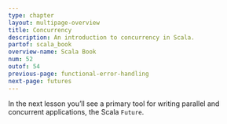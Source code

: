 ```yaml
---
type: chapter
layout: multipage-overview
title: Concurrency
description: An introduction to concurrency in Scala.
partof: scala_book
overview-name: Scala Book
num: 52
outof: 54
previous-page: functional-error-handling
next-page: futures
---
```



In the next lesson you’ll see a primary tool for writing parallel and concurrent applications, the Scala `Future`.

